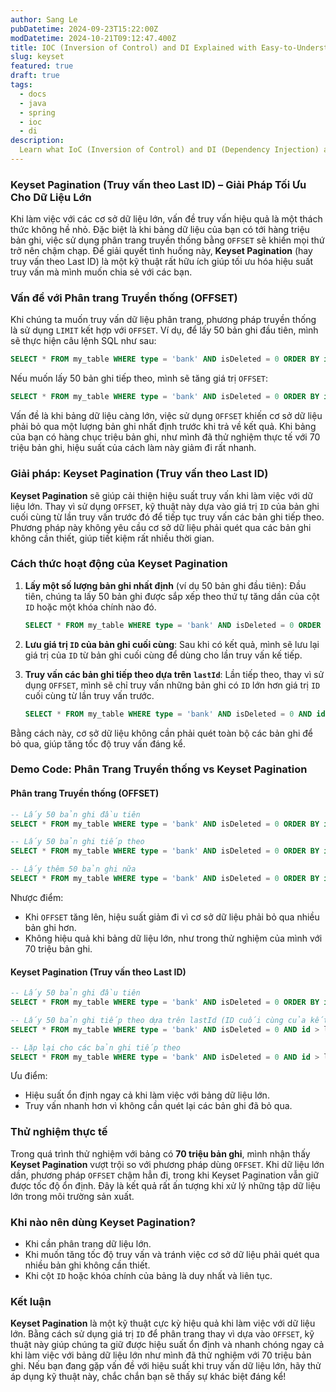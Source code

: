 ```yaml
---
author: Sang Le
pubDatetime: 2024-09-23T15:22:00Z
modDatetime: 2024-10-21T09:12:47.400Z
title: IOC (Inversion of Control) and DI Explained with Easy-to-Understand Examples
slug: keyset
featured: true
draft: true
tags:
  - docs
  - java
  - spring
  - ioc
  - di
description:
  Learn what IoC (Inversion of Control) and DI (Dependency Injection) are, and how they work with real-world examples. Understand the benefits of IoC and how it's used in modern frameworks like Spring.
---
```


### Keyset Pagination (Truy vấn theo Last ID) – Giải Pháp Tối Ưu Cho Dữ Liệu Lớn

Khi làm việc với các cơ sở dữ liệu lớn, vấn đề truy vấn hiệu quả là một thách thức không hề nhỏ. Đặc biệt là khi bảng dữ liệu của bạn có tới hàng triệu bản ghi, việc sử dụng phân trang truyền thống bằng `OFFSET` sẽ khiến mọi thứ trở nên chậm chạp. Để giải quyết tình huống này, **Keyset Pagination** (hay truy vấn theo Last ID) là một kỹ thuật rất hữu ích giúp tối ưu hóa hiệu suất truy vấn mà mình muốn chia sẻ với các bạn.

### Vấn đề với Phân trang Truyền thống (OFFSET)

Khi chúng ta muốn truy vấn dữ liệu phân trang, phương pháp truyền thống là sử dụng `LIMIT` kết hợp với `OFFSET`. Ví dụ, để lấy 50 bản ghi đầu tiên, mình sẽ thực hiện câu lệnh SQL như sau:

```sql
SELECT * FROM my_table WHERE type = 'bank' AND isDeleted = 0 ORDER BY id LIMIT 50 OFFSET 0;
```

Nếu muốn lấy 50 bản ghi tiếp theo, mình sẽ tăng giá trị `OFFSET`:

```sql
SELECT * FROM my_table WHERE type = 'bank' AND isDeleted = 0 ORDER BY id LIMIT 50 OFFSET 50;
```

Vấn đề là khi bảng dữ liệu càng lớn, việc sử dụng `OFFSET` khiến cơ sở dữ liệu phải bỏ qua một lượng bản ghi nhất định trước khi trả về kết quả. Khi bảng của bạn có hàng chục triệu bản ghi, như mình đã thử nghiệm thực tế với 70 triệu bản ghi, hiệu suất của cách làm này giảm đi rất nhanh.

### Giải pháp: Keyset Pagination (Truy vấn theo Last ID)

**Keyset Pagination** sẽ giúp cải thiện hiệu suất truy vấn khi làm việc với dữ liệu lớn. Thay vì sử dụng `OFFSET`, kỹ thuật này dựa vào giá trị `ID` của bản ghi cuối cùng từ lần truy vấn trước đó để tiếp tục truy vấn các bản ghi tiếp theo. Phương pháp này không yêu cầu cơ sở dữ liệu phải quét qua các bản ghi không cần thiết, giúp tiết kiệm rất nhiều thời gian.

### Cách thức hoạt động của Keyset Pagination

1. **Lấy một số lượng bản ghi nhất định** (ví dụ 50 bản ghi đầu tiên):
   Đầu tiên, chúng ta lấy 50 bản ghi được sắp xếp theo thứ tự tăng dần của cột `ID` hoặc một khóa chính nào đó.

   ```sql
   SELECT * FROM my_table WHERE type = 'bank' AND isDeleted = 0 ORDER BY id LIMIT 50;
   ```

2. **Lưu giá trị `ID` của bản ghi cuối cùng**:
   Sau khi có kết quả, mình sẽ lưu lại giá trị của `ID` từ bản ghi cuối cùng để dùng cho lần truy vấn kế tiếp.

3. **Truy vấn các bản ghi tiếp theo dựa trên `lastId`**:
   Lần tiếp theo, thay vì sử dụng `OFFSET`, mình sẽ chỉ truy vấn những bản ghi có `ID` lớn hơn giá trị `ID` cuối cùng từ lần truy vấn trước.

   ```sql
   SELECT * FROM my_table WHERE type = 'bank' AND isDeleted = 0 AND id > lastId ORDER BY id LIMIT 50;
   ```

Bằng cách này, cơ sở dữ liệu không cần phải quét toàn bộ các bản ghi để bỏ qua, giúp tăng tốc độ truy vấn đáng kể.

### Demo Code: Phân Trang Truyền thống vs Keyset Pagination

#### Phân trang Truyền thống (OFFSET)

```sql
-- Lấy 50 bản ghi đầu tiên
SELECT * FROM my_table WHERE type = 'bank' AND isDeleted = 0 ORDER BY id LIMIT 50 OFFSET 0;

-- Lấy 50 bản ghi tiếp theo
SELECT * FROM my_table WHERE type = 'bank' AND isDeleted = 0 ORDER BY id LIMIT 50 OFFSET 50;

-- Lấy thêm 50 bản ghi nữa
SELECT * FROM my_table WHERE type = 'bank' AND isDeleted = 0 ORDER BY id LIMIT 50 OFFSET 100;
```

Nhược điểm:
- Khi `OFFSET` tăng lên, hiệu suất giảm đi vì cơ sở dữ liệu phải bỏ qua nhiều bản ghi hơn.
- Không hiệu quả khi bảng dữ liệu lớn, như trong thử nghiệm của mình với 70 triệu bản ghi.

#### Keyset Pagination (Truy vấn theo Last ID)

```sql
-- Lấy 50 bản ghi đầu tiên
SELECT * FROM my_table WHERE type = 'bank' AND isDeleted = 0 ORDER BY id LIMIT 50;

-- Lấy 50 bản ghi tiếp theo dựa trên lastId (ID cuối cùng của kết quả trước)
SELECT * FROM my_table WHERE type = 'bank' AND isDeleted = 0 AND id > lastId ORDER BY id LIMIT 50;

-- Lặp lại cho các bản ghi tiếp theo
SELECT * FROM my_table WHERE type = 'bank' AND isDeleted = 0 AND id > lastId ORDER BY id LIMIT 50;
```

Ưu điểm:
- Hiệu suất ổn định ngay cả khi làm việc với bảng dữ liệu lớn.
- Truy vấn nhanh hơn vì không cần quét lại các bản ghi đã bỏ qua.

### Thử nghiệm thực tế

Trong quá trình thử nghiệm với bảng có **70 triệu bản ghi**, mình nhận thấy **Keyset Pagination** vượt trội so với phương pháp dùng `OFFSET`. Khi dữ liệu lớn dần, phương pháp `OFFSET` chậm hẳn đi, trong khi Keyset Pagination vẫn giữ được tốc độ ổn định. Đây là kết quả rất ấn tượng khi xử lý những tập dữ liệu lớn trong môi trường sản xuất.

### Khi nào nên dùng Keyset Pagination?

- Khi cần phân trang dữ liệu lớn.
- Khi muốn tăng tốc độ truy vấn và tránh việc cơ sở dữ liệu phải quét qua nhiều bản ghi không cần thiết.
- Khi cột `ID` hoặc khóa chính của bảng là duy nhất và liên tục.

### Kết luận

**Keyset Pagination** là một kỹ thuật cực kỳ hiệu quả khi làm việc với dữ liệu lớn. Bằng cách sử dụng giá trị `ID` để phân trang thay vì dựa vào `OFFSET`, kỹ thuật này giúp chúng ta giữ được hiệu suất ổn định và nhanh chóng ngay cả khi làm việc với bảng dữ liệu lớn như mình đã thử nghiệm với 70 triệu bản ghi. Nếu bạn đang gặp vấn đề với hiệu suất khi truy vấn dữ liệu lớn, hãy thử áp dụng kỹ thuật này, chắc chắn bạn sẽ thấy sự khác biệt đáng kể!